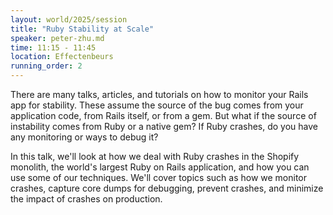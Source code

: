 ```yaml
---
layout: world/2025/session
title: "Ruby Stability at Scale"
speaker: peter-zhu.md
time: 11:15 - 11:45
location: Effectenbeurs
running_order: 2
---
```


There are many talks, articles, and tutorials on how to monitor your Rails app for stability. These assume the source of the bug comes from your application code, from Rails itself, or from a gem. But what if the source of instability comes from Ruby or a native gem? If Ruby crashes, do you have any monitoring or ways to debug it?

In this talk, we'll look at how we deal with Ruby crashes in the Shopify monolith, the world's largest Ruby on Rails application, and how you can use some of our techniques. We'll cover topics such as how we monitor crashes, capture core dumps for debugging, prevent crashes, and minimize the impact of crashes on production.
